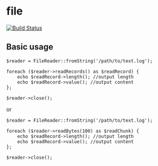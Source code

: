 file
======================================================

[![Build Status](https://travis-ci.org/minimalist-jr/file.svg?branch=master)](https://travis-ci.org/minimalist-jr/file)



Basic usage
------------------------------------------------------


```hack
$reader = FileReader::fromString('/path/to/text.log');

foreach ($reader->readRecords() as $readRecord) {
	echo $readRecord->length(); //output length
	echo $readRecord->value(); //output content
};

$reader->close();
```

or


```hack
$reader = FileReader::fromString('/path/to/text.log');

foreach ($reader->readBytes(100) as $readChunk) {
	echo $readRecord->length(); //output length
	echo $readRecord->value(); //output content
};

$reader->close();
```
